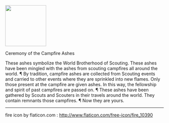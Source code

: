 
<img src="http://www.flaticon.com/png/256/10390.png" alt="" width="130" height="auto" />

Ceremony of the Campfire Ashes

These ashes symbolize the World Brotherhood of Scouting. These ashes have been mingled with the ashes from scouting campfires all around the world. ¶ By tradition, campfire ashes are collected from Scouting events and carried to other events where they are sprinkled into new flames. Only those present at the campfire are given ashes. In this way, the fellowship and spirit of past campfires are passed on. ¶ These ashes have been gathered by Scouts and Scouters in their travels around the world. They contain remnants those campfires. ¶ Now they are yours.

- - -

fire icon by flaticon.com : http://www.flaticon.com/free-icon/fire_10390
